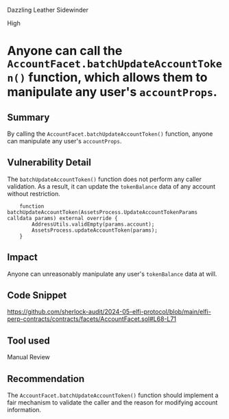 Dazzling Leather Sidewinder

High

# Anyone can call the `AccountFacet.batchUpdateAccountToken()` function, which allows them to manipulate any user's `accountProps`.

## Summary

By calling the `AccountFacet.batchUpdateAccountToken()` function, anyone can manipulate any user's `accountProps`.

## Vulnerability Detail

The `batchUpdateAccountToken()` function does not perform any caller validation. As a result, it can update the `tokenBalance` data of any account without restriction.

```solidity
    function batchUpdateAccountToken(AssetsProcess.UpdateAccountTokenParams calldata params) external override {
        AddressUtils.validEmpty(params.account);
        AssetsProcess.updateAccountToken(params);
    }
```

## Impact

Anyone can unreasonably manipulate any user's `tokenBalance` data at will.

## Code Snippet

https://github.com/sherlock-audit/2024-05-elfi-protocol/blob/main/elfi-perp-contracts/contracts/facets/AccountFacet.sol#L68-L71

## Tool used

Manual Review

## Recommendation

The `AccountFacet.batchUpdateAccountToken()` function should implement a fair mechanism to validate the caller and the reason for modifying account information.